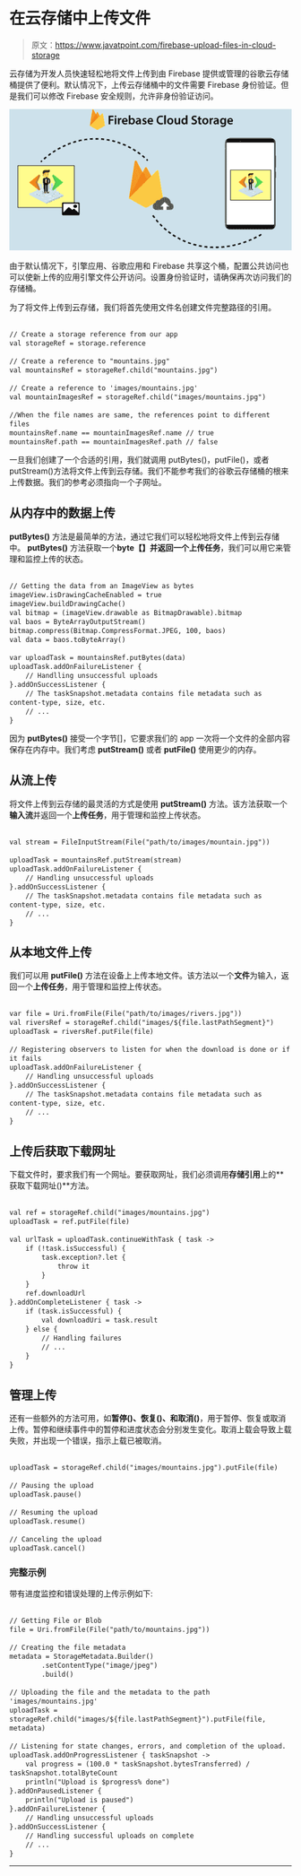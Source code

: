 # 在云存储中上传文件

> 原文：<https://www.javatpoint.com/firebase-upload-files-in-cloud-storage>

云存储为开发人员快速轻松地将文件上传到由 Firebase 提供或管理的谷歌云存储桶提供了便利。默认情况下，上传云存储桶中的文件需要 Firebase 身份验证。但是我们可以修改 Firebase 安全规则，允许非身份验证访问。

![Upload files in Cloud Storage](img/618946d8c2e490ecca251be871064ec2.png)

由于默认情况下，引擎应用、谷歌应用和 Firebase 共享这个桶，配置公共访问也可以使新上传的应用引擎文件公开访问。设置身份验证时，请确保再次访问我们的存储桶。

为了将文件上传到云存储，我们将首先使用文件名创建文件完整路径的引用。

```

// Create a storage reference from our app
val storageRef = storage.reference

// Create a reference to "mountains.jpg"
val mountainsRef = storageRef.child("mountains.jpg")

// Create a reference to 'images/mountains.jpg'
val mountainImagesRef = storageRef.child("images/mountains.jpg")

//When the file names are same, the references point to different files
mountainsRef.name == mountainImagesRef.name // true
mountainsRef.path == mountainImagesRef.path // false

```

一旦我们创建了一个合适的引用，我们就调用 putBytes()，putFile()，或者 putStream()方法将文件上传到云存储。我们不能参考我们的谷歌云存储桶的根来上传数据。我们的参考必须指向一个子网址。

## 从内存中的数据上传

**putBytes()** 方法是最简单的方法，通过它我们可以轻松地将文件上传到云存储中。 **putBytes()** 方法获取一个**byte【】**并返回一个**上传任务**，我们可以用它来管理和监控上传的状态。

```

// Getting the data from an ImageView as bytes
imageView.isDrawingCacheEnabled = true
imageView.buildDrawingCache()
val bitmap = (imageView.drawable as BitmapDrawable).bitmap
val baos = ByteArrayOutputStream()
bitmap.compress(Bitmap.CompressFormat.JPEG, 100, baos)
val data = baos.toByteArray()

var uploadTask = mountainsRef.putBytes(data)
uploadTask.addOnFailureListener {
    // Handlling unsuccessful uploads
}.addOnSuccessListener {
    // The taskSnapshot.metadata contains file metadata such as content-type, size, etc.
    // ...
}

```

因为 **putBytes()** 接受一个字节[]，它要求我们的 app 一次将一个文件的全部内容保存在内存中。我们考虑 **putStream()** 或者 **putFile()** 使用更少的内存。

## 从流上传

将文件上传到云存储的最灵活的方式是使用 **putStream()** 方法。该方法获取一个**输入流**并返回一个**上传任务**，用于管理和监控上传状态。

```

val stream = FileInputStream(File("path/to/images/mountain.jpg"))

uploadTask = mountainsRef.putStream(stream)
uploadTask.addOnFailureListener {
    // Handling unsuccessful uploads
}.addOnSuccessListener {
    // The taskSnapshot.metadata contains file metadata such as content-type, size, etc.
    // ...
}

```

## 从本地文件上传

我们可以用 **putFile()** 方法在设备上上传本地文件。该方法以一个**文件**为输入，返回一个**上传任务**，用于管理和监控上传状态。

```

var file = Uri.fromFile(File("path/to/images/rivers.jpg"))
val riversRef = storageRef.child("images/${file.lastPathSegment}")
uploadTask = riversRef.putFile(file)

// Registering observers to listen for when the download is done or if it fails
uploadTask.addOnFailureListener {
    // Handling unsuccessful uploads
}.addOnSuccessListener {
    // The taskSnapshot.metadata contains file metadata such as content-type, size, etc.
    // ...
}

```

## 上传后获取下载网址

下载文件时，要求我们有一个网址。要获取网址，我们必须调用**存储引用**上的**获取下载网址()**方法。

```

val ref = storageRef.child("images/mountains.jpg")
uploadTask = ref.putFile(file)

val urlTask = uploadTask.continueWithTask { task ->
    if (!task.isSuccessful) {
        task.exception?.let {
            throw it
        }
    }
    ref.downloadUrl
}.addOnCompleteListener { task ->
    if (task.isSuccessful) {
        val downloadUri = task.result
    } else {
        // Handling failures
        // ...
    }
}

```

## 管理上传

还有一些额外的方法可用，如**暂停()、恢复()、**和**取消()**，用于暂停、恢复或取消上传。暂停和继续事件中的暂停和进度状态会分别发生变化。取消上载会导致上载失败，并出现一个错误，指示上载已被取消。

```

uploadTask = storageRef.child("images/mountains.jpg").putFile(file)

// Pausing the upload
uploadTask.pause()

// Resuming the upload
uploadTask.resume()

// Canceling the upload
uploadTask.cancel()

```

### 完整示例

带有进度监控和错误处理的上传示例如下:

```

// Getting File or Blob
file = Uri.fromFile(File("path/to/mountains.jpg"))

// Creating the file metadata
metadata = StorageMetadata.Builder()
        .setContentType("image/jpeg")
        .build()

// Uploading the file and the metadata to the path 'images/mountains.jpg'
uploadTask = storageRef.child("images/${file.lastPathSegment}").putFile(file, metadata)

// Listening for state changes, errors, and completion of the upload.
uploadTask.addOnProgressListener { taskSnapshot ->
    val progress = (100.0 * taskSnapshot.bytesTransferred) / taskSnapshot.totalByteCount
    println("Upload is $progress% done")
}.addOnPausedListener {
    println("Upload is paused")
}.addOnFailureListener {
    // Handling unsuccessful uploads
}.addOnSuccessListener {
    // Handling successful uploads on complete
    // ...
}

```

* * *
